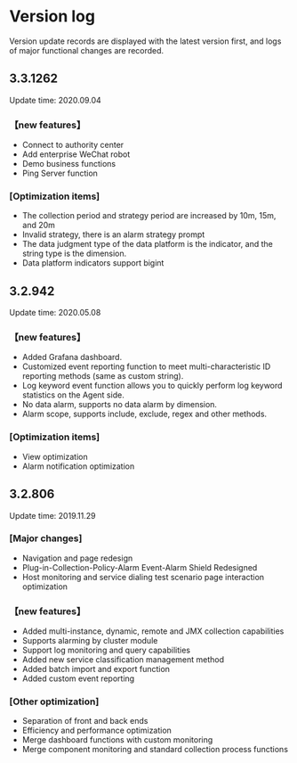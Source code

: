 # Version log

Version update records are displayed with the latest version first, and logs of major functional changes are recorded.

## 3.3.1262

Update time: 2020.09.04

### 【new features】

* Connect to authority center
* Add enterprise WeChat robot
* Demo business functions
* Ping Server function

### [Optimization items]

* The collection period and strategy period are increased by 10m, 15m, and 20m
* Invalid strategy, there is an alarm strategy prompt
* The data judgment type of the data platform is the indicator, and the string type is the dimension.
* Data platform indicators support bigint

## 3.2.942

Update time: 2020.05.08

### 【new features】

* Added Grafana dashboard.
* Customized event reporting function to meet multi-characteristic ID reporting methods (same as custom string).
* Log keyword event function allows you to quickly perform log keyword statistics on the Agent side.
* No data alarm, supports no data alarm by dimension.
* Alarm scope, supports include, exclude, regex and other methods.

### [Optimization items]

* View optimization
* Alarm notification optimization


## 3.2.806

Update time: 2019.11.29

### [Major changes]

* Navigation and page redesign
* Plug-in-Collection-Policy-Alarm Event-Alarm Shield Redesigned
* Host monitoring and service dialing test scenario page interaction optimization

### 【new features】

* Added multi-instance, dynamic, remote and JMX collection capabilities
* Supports alarming by cluster module
* Support log monitoring and query capabilities
* Added new service classification management method
* Added batch import and export function
* Added custom event reporting

### [Other optimization]

* Separation of front and back ends
* Efficiency and performance optimization
* Merge dashboard functions with custom monitoring
* Merge component monitoring and standard collection process functions